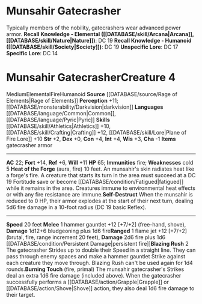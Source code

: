 ﻿---
ac: '22'
charisma: '-1'
constitution: '+4'
creature_ability:
- Blazing Rush
- Burning Touch
- Heat of the Forge
- Self-Destruct
creature_family: '[[DATABASE/monsterfamily/Munsahir|Munsahir]]'
dexterity: '+0'
element: Fire
fortitude: '+14'
hp: '65'
id: '2637'
immunity:
- '[[DATABASE/trait/Fire|fire]]'
intelligence: '+4'
land_speed: '20'
language:
- '[[DATABASE/language/Common|Common]]'
- '[[DATABASE/language/Pyric|Pyric]]'
level: '4'
max_speed: '20'
name: Munsahir Gatecrasher
perception: '+11'
rarity: Common
reflex: '+6'
sense:
- '[[DATABASE/monsterability/Darkvision|darkvision]]'
size: Medium
skill:
- '[[DATABASE/skill/Athletics|Athletics]] +10'
- '[[DATABASE/skill/Crafting|Crafting]] +12'
- '[[DATABASE/skill/Lore|Plane of Fire Lore]] +10'
source: '[[DATABASE/source/Rage of Elements|Rage of Elements]]'
speed:
- 20 feet
strength: '+2'
strength_req: '2'
strongest_save:
- Fortitude
trait:
- '[[DATABASE/trait/Elemental|Elemental]]'
- '[[DATABASE/trait/Fire|Fire]]'
- '[[DATABASE/trait/Humanoid|Humanoid]]'
type: Creature
vision: Darkvision
weakest_save:
- Reflex
weakness:
- '[[DATABASE/trait/Cold|cold]] 5'
will: '+11'
wisdom: '+3'

---
# Munsahir Gatecrasher

Typically members of the nobility, gatecrashers wear advanced power armor.
**Recall Knowledge - Elemental ([[DATABASE/skill/Arcana|Arcana]], [[DATABASE/skill/Nature|Nature]])**: DC 19
**Recall Knowledge - Humanoid ([[DATABASE/skill/Society|Society]])**: DC 19
**Unspecific Lore**: DC 17
**Specific Lore**: DC 14

# Munsahir Gatecrasher<span class="item-type">Creature 4</span>

<span class="trait-size item-trait">Medium</span><span class="item-trait">Elemental</span><span class="item-trait">Fire</span><span class="item-trait">Humanoid</span>
**Source** [[DATABASE/source/Rage of Elements|Rage of Elements]]
**Perception** +11; [[DATABASE/monsterability/Darkvision|darkvision]]
**Languages** [[DATABASE/language/Common|Common]], [[DATABASE/language/Pyric|Pyric]]
**Skills** [[DATABASE/skill/Athletics|Athletics]] +10, [[DATABASE/skill/Crafting|Crafting]] +12, [[DATABASE/skill/Lore|Plane of Fire Lore]] +10
**Str** +2, **Dex** +0, **Con** +4, **Int** +4, **Wis** +3, **Cha** -1
**Items** gatecrasher armor

---
**AC** 22; **Fort** +14, **Ref** +6, **Will** +11
**HP** 65; **Immunities** fire; **Weaknesses** cold 5
<span class="in-box-ability">**Heat of the Forge** (aura, fire) 10 feet. An munsahir's skin radiates heat like a forge's fire. A creature that starts its turn in the area must succeed at a DC 19 Fortitude save or become [[DATABASE/condition/Fatigued|fatigued]] while it remains in the area. Creatures immune to environmental heat effects or with any fire resistance are immune.</span><span class="in-box-ability">**Self-Destruct** When the munsahir is reduced to 0 HP, their armor explodes at the start of their next turn, dealing 5d6 fire damage in a 10-foot radius (DC 19 basic Reflex).</span>

---
**Speed** 20 feet
<span class="in-box-ability">**Melee** <span class="action-icon">1</span> hammer gauntlet +12 [+7/+2] (free-hand, shove), **Damage** 1d12+6 bludgeoning plus 1d6 fire</span><span class="in-box-ability">**Ranged** <span class="action-icon">1</span> flame jet +12 [+7/+2] (brutal, fire, range increment 20 feet), **Damage** 2d6 fire plus 1d6 [[DATABASE/condition/Persistent Damage|persistent fire]]</span><span class="in-box-ability">**Blazing Rush** <span class="action-icon">2</span> The gatecrasher Strides up to double their Speed in a straight line. They can pass through enemy spaces and make a hammer gauntlet Strike against each creature they move through. Blazing Rush can't be used again for 1d4 rounds.</span><span class="in-box-ability">**Burning Touch** (fire, primal) The munsahir gatecrasher's Strikes deal an extra 1d6 fire damage (included above). When the gatecrasher successfully performs a [[DATABASE/action/Grapple|Grapple]] or [[DATABASE/action/Shove|Shove]] action, they also deal 1d6 fire damage to their target.</span>